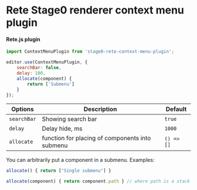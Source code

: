 Rete Stage0 renderer context menu plugin
====
#### Rete.js plugin

```js
import ContextMenuPlugin from 'stage0-rete-context-menu-plugin';

editor.use(ContextMenuPlugin, {
    searchBar: false,
    delay: 100,
    allocate(component) {
        return ['Submenu']
    }
});
```
| Options | Description | Default |
|-|-|-|
| `searchBar` | Showing search bar | `true`
| `delay` | Delay hide, ms | `1000`
| `allocate` | function for placing of components into submenu | `() => []`


You can arbitrarily put a component in a submenu. Examples: 

```js
allocate() { return ["Single submenu"] }
```

```js
allocate(component) { return component.path } // where path is a stack of menu for every component
```